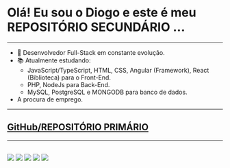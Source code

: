 # Olá! Eu sou o Diogo e este é meu REPOSITÓRIO SECUNDÁRIO ...
---

- 💼 Desenvolvedor Full-Stack em constante evolução.
- 📚 Atualmente estudando:
  - JavaScript/TypeScript, HTML, CSS, Angular (Framework), React (Biblioteca) para o Front-End.
  - PHP, NodeJs para Back-End. 
  - MySQL, PostgreSQL e MONGODB para banco de dados.
- A procura de emprego.

---
## [GitHub/REPOSITÓRIO PRIMÁRIO](https://github.com/DiogoOtoni)

---

<div><br>
  <a href="https://www.linkedin.com/in/diogootoni/" target="_blank"><img src="https://img.shields.io/badge/LinkedIn-0077B5?style=for-the-badge&logo=linkedin&logoColor=white"></a>
  <a href="https://www.instagram.com/diogo.ot.s/" target="_blank"><img src="https://img.shields.io/badge/Instagram-E4405F?style=for-the-badge&logo=instagram&logoColor=white"></a>
  <a href="https://twitter.com/DiogoOtonii" target="_blank"><img src="https://img.shields.io/badge/Twitter-1DA1F2?style=for-the-badge&logo=twitter&logoColor=white"></a>
  <a href="https://t.me/diogodiguim" target="_blank"><img src="https://img.shields.io/badge/Telegram-2CA5E0?style=for-the-badge&logo=telegram&logoColor=white"></a>
  <a href="https://discord.gg/RuFGb4Kcyr" target="_blank"><img src="https://img.shields.io/badge/Discord-7289DA?style=for-the-badge&logo=discord&logoColor=white"></a>

</div>
